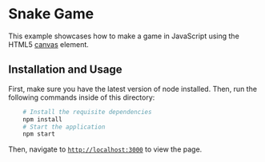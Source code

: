 # Snake Game

This example showcases how to make a game in JavaScript using the HTML5
[canvas](https://developer.mozilla.org/en-US/docs/Web/API/Canvas_API/Tutorial/Basic_usage)
element.

## Installation and Usage

First, make sure you have the latest version of node installed. Then, run
the following commands inside of this directory:


```sh
	# Install the requisite dependencies
	npm install
	# Start the application
	npm start
```

Then, navigate to [`http://localhost:3000`](http://localhost:3000) to view the page.
